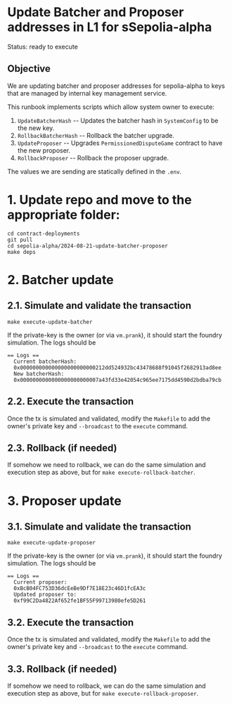 # Update Batcher and Proposer addresses in L1 for sSepolia-alpha

Status: ready to execute

## Objective

We are updating batcher and proposer addresses for sepolia-alpha to keys that are managed by internal key management service.

This runbook implements scripts which allow system owner to execute: 
1. `UpdateBatcherHash` -- Updates the batcher hash in `SystemConfig` to be the new key.
2. `RollbackBatcherHash` -- Rollback the batcher upgrade.
3. `UpdateProposer` -- Upgrades `PermissionedDisputeGame` contract to have the new proposer.
4. `RollbackProposer` -- Rollback the proposer upgrade.

The values we are sending are statically defined in the `.env`.

# 1. Update repo and move to the appropriate folder:
```
cd contract-deployments
git pull
cd sepolia-alpha/2024-08-21-update-batcher-proposer
make deps
```

# 2. Batcher update
## 2.1. Simulate and validate the transaction

``` shell
make execute-update-batcher
```

If the private-key is the owner (or via `vm.prank`), it should start the foundry simulation. The logs should be
```
== Logs ==
  Current batcherHash: 
  0x000000000000000000000000212dd524932bc43478688f91045f2682913ad8ee
  New batcherHash: 
  0x0000000000000000000000007a43fd33e42054c965ee7175dd4590d2bdba79cb
```

## 2.2. Execute the transaction

Once the tx is simulated and validated, modify the `Makefile` to add the owner's private key and `--broadcast` to the `execute` command.

## 2.3. Rollback (if needed)

If somehow we need to rollback, we can do the same simulation and execution step as above, but for `make execute-rollback-batcher`.

# 3. Proposer update
## 3.1. Simulate and validate the transaction

``` shell
make execute-update-proposer
```

If the private-key is the owner (or via `vm.prank`), it should start the foundry simulation. The logs should be
```
== Logs ==
  Current proposer: 
  0xBcB04FC753D36dcEeBe9Df7E18E23c46D1fcEA3c
  Updated proposer to: 
  0xf99C2Da4822Af652fe1BF55F99713980efe5D261
```

## 3.2. Execute the transaction

Once the tx is simulated and validated, modify the `Makefile` to add the owner's private key and `--broadcast` to the `execute` command.

## 3.3. Rollback (if needed)

If somehow we need to rollback, we can do the same simulation and execution step as above, but for `make execute-rollback-proposer`.


